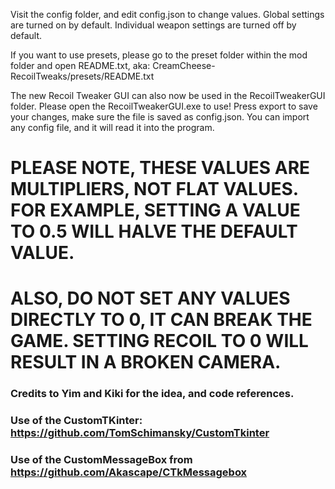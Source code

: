 Visit the config folder, and edit config.json to change values.
Global settings are turned on by default.
Individual weapon settings are turned off by default.

If you want to use presets, please go to the preset folder within the mod folder and open README.txt, aka:
CreamCheese-RecoilTweaks/presets/README.txt

The new Recoil Tweaker GUI can also now be used in the RecoilTweakerGUI folder. Please open the RecoilTweakerGUI.exe to use!
Press export to save your changes, make sure the file is saved as config.json.
You can import any config file, and it will read it into the program.

# PLEASE NOTE, THESE VALUES ARE MULTIPLIERS, NOT FLAT VALUES. FOR EXAMPLE, SETTING A VALUE TO 0.5 WILL HALVE THE DEFAULT VALUE.
# ALSO, DO NOT SET ANY VALUES DIRECTLY TO 0, IT CAN BREAK THE GAME. SETTING RECOIL TO 0 WILL RESULT IN A BROKEN CAMERA.

### Credits to Yim and Kiki for the idea, and code references. 
### Use of the CustomTKinter: https://github.com/TomSchimansky/CustomTkinter
### Use of the CustomMessageBox from https://github.com/Akascape/CTkMessagebox
